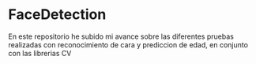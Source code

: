 # FaceDetection

En este repositorio he subido mi avance sobre las diferentes pruebas realizadas con reconocimiento de cara y prediccion de edad, en conjunto con las librerias CV
